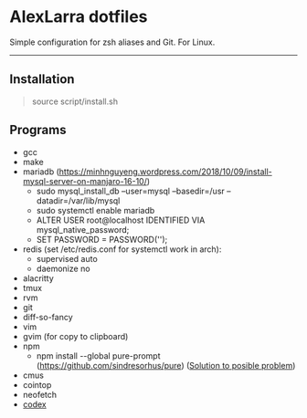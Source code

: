 AlexLarra dotfiles
===================


Simple configuration for zsh aliases and Git. For Linux.

----------


Installation
-------------

> source script/install.sh

Programs
-------------
 - gcc
 - make
 - mariadb (https://minhnguyeng.wordpress.com/2018/10/09/install-mysql-server-on-manjaro-16-10/)
   - sudo mysql_install_db –user=mysql –basedir=/usr –datadir=/var/lib/mysql
   - sudo systemctl enable mariadb
   - ALTER USER root@localhost IDENTIFIED VIA mysql_native_password;
   - SET PASSWORD = PASSWORD('');
 - redis (set /etc/redis.conf for systemctl work in arch):
   - supervised auto
   - daemonize no
 - alacritty
 - tmux
 - rvm
 - git
 - diff-so-fancy
 - vim
 - gvim (for copy to clipboard)
 - npm
   - npm install --global pure-prompt (https://github.com/sindresorhus/pure)
     ([Solution to posible problem](https://stackoverflow.com/a/55172709/2988753))
 - cmus
 - cointop
 - neofetch
 - [codex](https://help.openai.com/en/articles/11096431-openai-codex-cli-getting-started)
